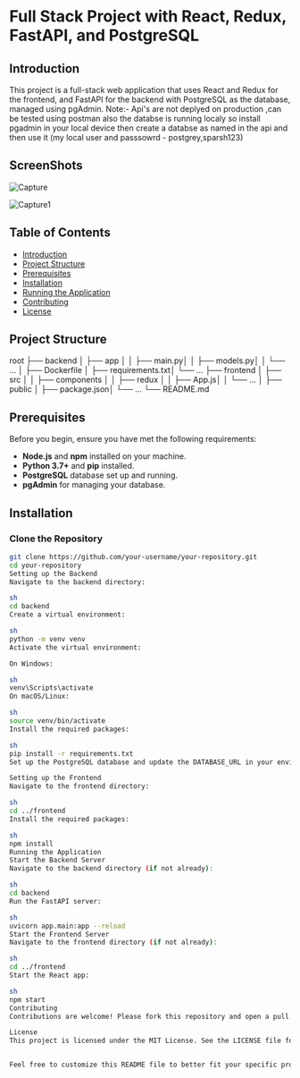 # Full Stack Project with React, Redux, FastAPI, and PostgreSQL

## Introduction
This project is a full-stack web application that uses React and Redux for the frontend, and FastAPI for the backend with PostgreSQL as the database, managed using pgAdmin.
Note:- Api's are not deplyed on production ,can be tested using postman also the databse is running localy so install pgadmin in your local device then create a databse as named in the api and then use it (my local user and passsowrd - postgrey,sparsh123)

## ScreenShots

![Capture](https://github.com/user-attachments/assets/5c912aa2-1cba-4244-9571-65f9851b55a5)

![Capture1](https://github.com/user-attachments/assets/e8116bf2-c107-4152-954e-1a285043fc14)

## Table of Contents
- [Introduction](#introduction)
- [Project Structure](#project-structure)
- [Prerequisites](#prerequisites)
- [Installation](#installation)
- [Running the Application](#running-the-application)
- [Contributing](#contributing)
- [License](#license)

## Project Structure
root ├── backend │ ├── app │ │ ├── main.py│ │ ├── models.py│ │ └── ... │ ├── Dockerfile │ ├── requirements.txt│ └── ... ├── frontend │ ├── src │ │ ├── components │ │ ├── redux │ │ ├── App.js│ │ └── ... │ ├── public │ ├── package.json│ └── ... └── README.md


## Prerequisites
Before you begin, ensure you have met the following requirements:
- **Node.js** and **npm** installed on your machine.
- **Python 3.7+** and **pip** installed.
- **PostgreSQL** database set up and running.
- **pgAdmin** for managing your database.

## Installation

### Clone the Repository
```sh
git clone https://github.com/your-username/your-repository.git
cd your-repository
Setting up the Backend
Navigate to the backend directory:

sh
cd backend
Create a virtual environment:

sh
python -m venv venv
Activate the virtual environment:

On Windows:

sh
venv\Scripts\activate
On macOS/Linux:

sh
source venv/bin/activate
Install the required packages:

sh
pip install -r requirements.txt
Set up the PostgreSQL database and update the DATABASE_URL in your environment variables.

Setting up the Frontend
Navigate to the frontend directory:

sh
cd ../frontend
Install the required packages:

sh
npm install
Running the Application
Start the Backend Server
Navigate to the backend directory (if not already):

sh
cd backend
Run the FastAPI server:

sh
uvicorn app.main:app --reload
Start the Frontend Server
Navigate to the frontend directory (if not already):

sh
cd ../frontend
Start the React app:

sh
npm start
Contributing
Contributions are welcome! Please fork this repository and open a pull request with your changes.

License
This project is licensed under the MIT License. See the LICENSE file for details.


Feel free to customize this README file to better fit your specific project 
